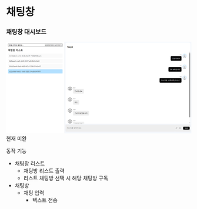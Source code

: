# 채팅창

### 채팅창 대시보드
![chat-dashboard.png](readme_image/chat-dashboard.png)
현재 미완

동작 기능
- 채팅창 리스트 
  - 채팅방 리스트 출력 
  - 리스트 채팅방 선택 시 해당 채팅방 구독
- 채팅방
  - 채팅 입력 
    - 텍스트 전송
